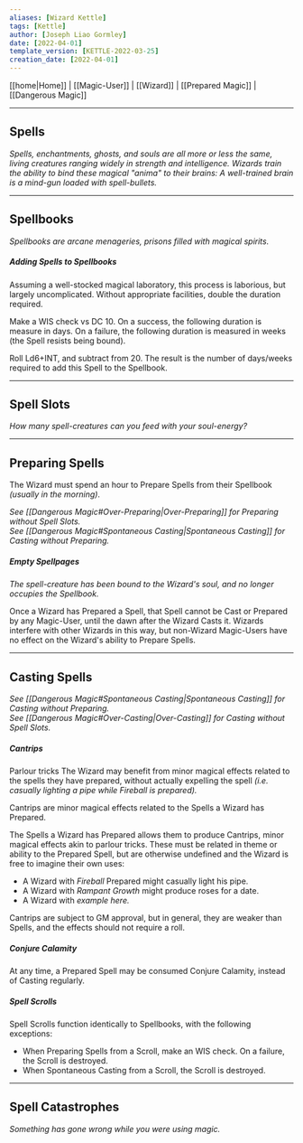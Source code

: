 ```yaml
---
aliases: [Wizard Kettle]
tags: [Kettle]
author: [Joseph Liao Gormley]
date: [2022-04-01]
template_version: [KETTLE-2022-03-25]
creation_date: [2022-04-01]
---
```

[[home|Home]] | [[Magic-User]] | [[Wizard]] | [[Prepared Magic]] | [[Dangerous Magic]]
___
## Spells
*Spells, enchantments, ghosts, and souls are all more or less the same, living creatures ranging widely in strength and intelligence. Wizards train the ability to bind these magical "anima" to their brains: A well-trained brain is a mind-gun loaded with spell-bullets.*
___
## Spellbooks 
*Spellbooks are arcane menageries, prisons filled with magical spirits.*

<!-- ##### Interactions with other Magic-Users -->


<!--~~will be unable to Cast or Prepare that Spell.~~ 

~~canOther Magic-Users will be unable to Cast or Prepare Spells that a Wizard has  has Prepared, or has Cast today.~~

~~However, non-Wizard Casters do not impose this limitation on Wizards.~~ -->

##### Adding Spells to Spellbooks
Assuming a well-stocked magical laboratory, this process is laborious, but largely uncomplicated. Without appropriate facilities, double the duration required.

Make a WIS check vs DC 10. On a success, the following duration is measure in days. On a failure, the following duration is measured in weeks (the Spell resists being bound).

Roll Ld6+INT, and subtract from 20. The result is the number of days/weeks required to add this Spell to the Spellbook. 
___
## Spell Slots 
*How many spell-creatures can you feed with your soul-energy?*
___
## Preparing Spells
The Wizard must spend an hour to Prepare Spells from their Spellbook *(usually in the morning)*.

*See [[Dangerous Magic#Over-Preparing|Over-Preparing]] for Preparing without Spell Slots.*<br>*See [[Dangerous Magic#Spontaneous Casting|Spontaneous Casting]] for Casting without Preparing.*

##### Empty Spellpages
*The spell-creature has been bound to the Wizard's soul, and no longer occupies the Spellbook.*

Once a Wizard has Prepared a Spell, that Spell cannot be Cast or Prepared by any Magic-User, until the dawn after the Wizard Casts it. Wizards interfere with other Wizards in this way, but non-Wizard Magic-Users have no effect on the Wizard's ability to Prepare Spells.


___
## Casting Spells
*See [[Dangerous Magic#Spontaneous Casting|Spontaneous Casting]] for Casting without Preparing.*<br>*See [[Dangerous Magic#Over-Casting|Over-Casting]] for Casting without Spell Slots.*

##### Cantrips
Parlour tricks 
The Wizard may benefit from minor magical effects related to the spells they have prepared, without actually expelling the spell *(i.e. casually lighting a pipe while Fireball is prepared).*

Cantrips are minor magical effects related to the Spells a Wizard has Prepared. 

The Spells a Wizard has Prepared allows them to produce Cantrips, minor magical effects akin to parlour tricks. These must be related in theme or ability to the Prepared Spell, but are otherwise undefined and the Wizard is free to imagine their own uses:
- A Wizard with *Fireball* Prepared might casually light his pipe. 
- A Wizard with *Rampant Growth* might produce roses for a date.
- A Wizard with *example here.*

Cantrips are subject to GM approval, but in general, they are weaker than Spells, and the effects should not require a roll.

##### Conjure Calamity
At any time, a Prepared Spell may be consumed Conjure Calamity, instead of Casting regularly.

##### Spell Scrolls
<!--~~Spell Scrolls are akin to individual entries in the Wizard's Spellbook, but are less durable.~~-->Spell Scrolls function identically to Spellbooks, with the following exceptions:
- When Preparing Spells from a Scroll, make an WIS check. On a failure, the Scroll is destroyed.
- When Spontaneous Casting from a Scroll, the Scroll is destroyed.



<!--~~A Prepared Spell may be consumed to cast a Spell from a Spell Scroll. This process takes 10 minutes to Cast safely, and the Spell Scroll becomes available again at the next sunrise (similar to Spellbook Refreshing).~~

~~Alternatively, the Spell Scroll can be cast as an action during combat. A Prepared Spell is consumed in the casting, and the Wizard must Save vs Spells. On a failure, they roll for Spell Catastrophe, and the Scroll is destroyed.~~
-->
___
## Spell Catastrophes
*Something has gone wrong while you were using magic.*
